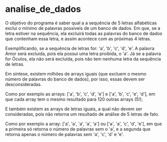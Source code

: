 # analise_de_dados

O objetivo do programa é saber qual a a sequência de 5 letras alfabéticas exclui o mínimo de palavras possíveis de um banco de dados. Em que, se a letra estiver na sequência, ela excluirá todas as palavras do banco de dados que contenham essa letra, e assim acontece com as próximas 4 letras.

Exemplificando, se a sequência de letras for: 'a', 'b', 'c', 'd', 'e'. A palavra Amor será excluida, pois ela possui uma letra proibida, o 'a'. Já se a palavra for Óculos, ela não será excluída, pois não tem nenhuma letra da sequência de letras.

Em síntese, existem milhões de arrays iguais (que excluem o mesmo número de palavras do banco de dados), por isso, essas devem ser desconsideradas.

Como por exemplo as arrays: ['a', 'b', 'c', 'd', 'e'] e ['a', 'b', 'c', 'e', 'd'], em que cada array tem o mesmo resultado para 120 outras arrays (5!);

E também existem as arrays de letras iguais, a qual não devem ser consideradas, pois não retorna um resultado de análise de 5 letras de fato.

Como por exemplo a array: ['a', 'a', 'a', 'a', 'a'] ou ['a', 'a', 'c', 'd', 'e'], em que a primeira só retorna o número de palavras sem o 'a', e a segunda que retorna apenas o número de palavras sem 'a', 'c', 'd' e 'e'.
